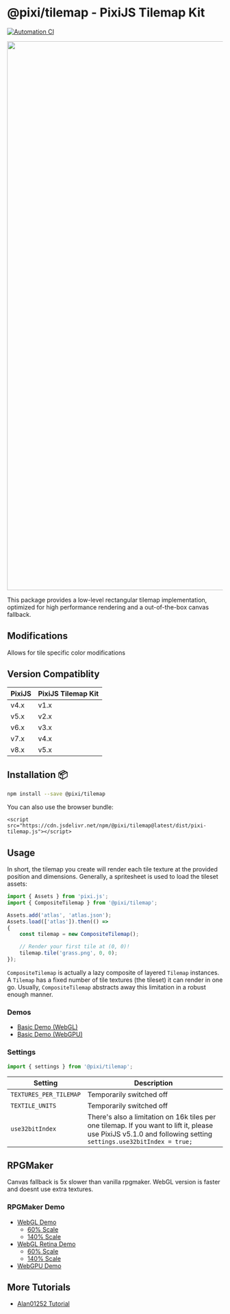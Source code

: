 # @pixi/tilemap - PixiJS Tilemap Kit

[![Automation CI](https://github.com/pixijs/tilemap/actions/workflows/main.yml/badge.svg)](https://github.com/pixijs/tilemap/actions/workflows/main.yml)
<p align="center">
<img src="https://i.imgur.com/hfoiBRk.png" width="1280px" />
<p/>

This package provides a low-level rectangular tilemap implementation, optimized for high performance rendering and a
out-of-the-box canvas fallback.

## Modifications

Allows for tile specific color modifications

## Version Compatiblity

| PixiJS | PixiJS Tilemap Kit |
|--------|--------------------|
| v4.x   | v1.x               |
| v5.x   | v2.x               |
| v6.x   | v3.x               |
| v7.x   | v4.x               |
| v8.x   | v5.x               |

## Installation :package:

```bash
npm install --save @pixi/tilemap
```

You can also use the browser bundle:

```
<script src="https://cdn.jsdelivr.net/npm/@pixi/tilemap@latest/dist/pixi-tilemap.js"></script>
```

## Usage

In short, the tilemap you create will render each tile texture at the provided position and dimensions. Generally, a
spritesheet is used to load the tileset assets:

```ts
import { Assets } from 'pixi.js';
import { CompositeTilemap } from '@pixi/tilemap';

Assets.add('atlas', 'atlas.json');
Assets.load(['atlas']).then(() =>
{
    const tilemap = new CompositeTilemap();

    // Render your first tile at (0, 0)!
    tilemap.tile('grass.png', 0, 0);
});
```

`CompositeTilemap` is actually a lazy composite of layered `Tilemap` instances. A `Tilemap` has a fixed number of tile
textures (the tileset) it can render in one go. Usually, `CompositeTilemap` abstracts away this limitation in a robust
enough manner.

### Demos

* [Basic Demo (WebGL)](https://pixijs.io/tilemap/examples/basic.html)
* [Basic Demo (WebGPU)](https://pixijs.io/tilemap/examples/basic.html?preference=webgpu)

### Settings

```ts
import { settings } from '@pixi/tilemap';
```

| Setting | Description |
|---------|-------------|
| `TEXTURES_PER_TILEMAP` | Temporarily switched off |
| `TEXTILE_UNITS` | Temporarily switched off |
| `use32bitIndex` | There's also a limitation on 16k tiles per one tilemap. If you want to lift it, please use PixiJS v5.1.0 and following setting `settings.use32bitIndex = true;` |

## RPGMaker

Canvas fallback is 5x slower than vanilla rpgmaker. WebGL version is faster and doesnt use extra textures.

### RPGMaker Demo

* [WebGL Demo](https://pixijs.io/tilemap/examples/)
  * [60% Scale](https://pixijs.io/tilemap/examples/?scale=0.6)
  * [140% Scale](https://pixijs.io/tilemap/examples/?scale=1.4)
* [WebGL Retina Demo](https://pixijs.io/tilemap/examples/?resolution=2)
  * [60% Scale](https://pixijs.io/tilemap/examples/?resolution=2&scale=0.6)
  * [140% Scale](https://pixijs.io/tilemap/examples/?resolution=2&scale=1.4)
* [WebGPU Demo](https://pixijs.io/tilemap/examples/?preference=webgpu)

## More Tutorials

* [Alan01252 Tutorial](https://github.com/Alan01252/pixi-tilemap-tutorial)
